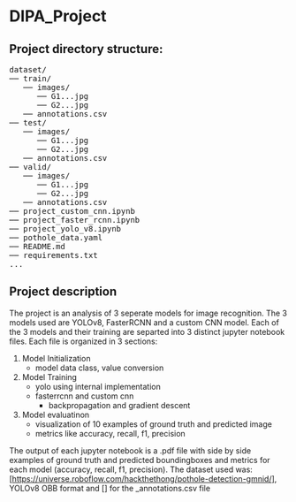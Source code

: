 # DIPA_Project

## Project directory structure:
<pre>
dataset/
── train/
   ── images/
      ── G1...jpg
      ── G2...jpg
   ── annotations.csv
── test/
   ── images/
      ── G1...jpg
      ── G2...jpg
   ── annotations.csv
── valid/
   ── images/
      ── G1...jpg
      ── G2...jpg
   ── annotations.csv
── project_custom_cnn.ipynb
── project_faster_rcnn.ipynb
── project_yolo_v8.ipynb
── pothole_data.yaml
── README.md
── requirements.txt
...
</pre>


## Project description

The project is an analysis of 3 seperate models for image recognition. The 3 models used are YOLOv8, FasterRCNN and a custom CNN model.
Each of the 3 models and their training are separted into 3 distinct jupyter notebook files.
Each file is organized in 3 sections:

1. Model Initialization
    - model data class, value conversion
2. Model Training
    - yolo using internal implementation
    - fasterrcnn and custom cnn
        - backpropagation and gradient descent
3. Model evaluatinon
    - visualization of 10 examples of ground truth and predicted image
    - metrics like accuracy, recall, f1, precision

The output of each jupyter notebook is a .pdf file with side by side examples of ground truth and predicted boundingboxes and metrics for each model (accuracy, recall, f1, precision).
The dataset used was: [https://universe.roboflow.com/hackthethong/pothole-detection-gmnid/], YOLOv8 OBB format and [] for the _annotations.csv file

